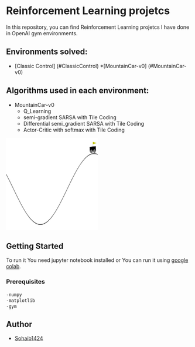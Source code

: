 # Reinforcement Learning projetcs

In this repository, you can find Reinforcement Learning projetcs I have done in OpenAI gym environments.

## Environments solved:

- [Classic Control] (#ClassicControl)
 *[MountainCar-v0] (#MountainCar-v0)


## Algorithms used in each environment:

- MountainCar-v0
  * Q_Learning
  * semi-gradient SARSA with Tile Coding
  * Differential semi_gradient SARSA with Tile Coding
  * Actor-Critic with softmax with Tile Coding

<img src="/gifs/mountaincar-v0.gif" width="250" height="250"/>


## Getting Started   

To run it You need jupyter notebook installed or You can run it using [google colab](https://colab.research.google.com).


### Prerequisites
```
-numpy
-matplotlib
-gym
```

## Author

* [Sohaib1424](https://github.com/Sohaib1424)
